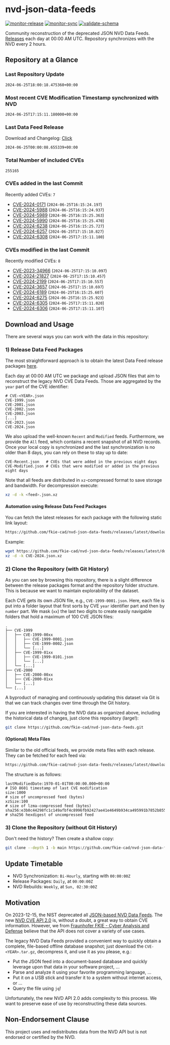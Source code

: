 # nvd-json-data-feeds

[![monitor-release](https://github.com/fkie-cad/nvd-json-data-feeds/actions/workflows/monitor_release.yml/badge.svg)](https://github.com/fkie-cad/nvd-json-data-feeds/actions/workflows/monitor_release.yml)
[![monitor-sync](https://github.com/fkie-cad/nvd-json-data-feeds/actions/workflows/monitor_sync.yml/badge.svg)](https://github.com/fkie-cad/nvd-json-data-feeds/actions/workflows/monitor_sync.yml)
[![validate-schema](https://github.com/fkie-cad/nvd-json-data-feeds/actions/workflows/validate_schema.yml/badge.svg)](https://github.com/fkie-cad/nvd-json-data-feeds/actions/workflows/validate_schema.yml)

Community reconstruction of the deprecated JSON NVD Data Feeds.
[Releases](https://github.com/fkie-cad/nvd-json-data-feeds/releases/latest) each day at 00:00 AM UTC.
Repository synchronizes with the NVD every 2 hours.

## Repository at a Glance

### Last Repository Update

```plain
2024-06-25T18:00:18.475360+00:00
```

### Most recent CVE Modification Timestamp synchronized with NVD

```plain
2024-06-25T17:15:11.180000+00:00
```

### Last Data Feed Release

Download and Changelog: [Click](https://github.com/fkie-cad/nvd-json-data-feeds/releases/latest)

```plain
2024-06-25T00:00:08.655339+00:00
```

### Total Number of included CVEs

```plain
255165
```

### CVEs added in the last Commit

Recently added CVEs: `7`

- [CVE-2024-0171](CVE-2024/CVE-2024-01xx/CVE-2024-0171.json) (`2024-06-25T16:15:24.197`)
- [CVE-2024-5988](CVE-2024/CVE-2024-59xx/CVE-2024-5988.json) (`2024-06-25T16:15:24.937`)
- [CVE-2024-5989](CVE-2024/CVE-2024-59xx/CVE-2024-5989.json) (`2024-06-25T16:15:25.363`)
- [CVE-2024-5990](CVE-2024/CVE-2024-59xx/CVE-2024-5990.json) (`2024-06-25T16:15:25.470`)
- [CVE-2024-6238](CVE-2024/CVE-2024-62xx/CVE-2024-6238.json) (`2024-06-25T16:15:25.727`)
- [CVE-2024-6257](CVE-2024/CVE-2024-62xx/CVE-2024-6257.json) (`2024-06-25T17:15:10.827`)
- [CVE-2024-6308](CVE-2024/CVE-2024-63xx/CVE-2024-6308.json) (`2024-06-25T17:15:11.180`)


### CVEs modified in the last Commit

Recently modified CVEs: `8`

- [CVE-2023-34966](CVE-2023/CVE-2023-349xx/CVE-2023-34966.json) (`2024-06-25T17:15:10.097`)
- [CVE-2024-21827](CVE-2024/CVE-2024-218xx/CVE-2024-21827.json) (`2024-06-25T17:15:10.457`)
- [CVE-2024-2199](CVE-2024/CVE-2024-21xx/CVE-2024-2199.json) (`2024-06-25T17:15:10.557`)
- [CVE-2024-3657](CVE-2024/CVE-2024-36xx/CVE-2024-3657.json) (`2024-06-25T17:15:10.697`)
- [CVE-2024-6189](CVE-2024/CVE-2024-61xx/CVE-2024-6189.json) (`2024-06-25T16:15:25.607`)
- [CVE-2024-6275](CVE-2024/CVE-2024-62xx/CVE-2024-6275.json) (`2024-06-25T16:15:25.923`)
- [CVE-2024-6305](CVE-2024/CVE-2024-63xx/CVE-2024-6305.json) (`2024-06-25T17:15:11.020`)
- [CVE-2024-6306](CVE-2024/CVE-2024-63xx/CVE-2024-6306.json) (`2024-06-25T17:15:11.107`)


## Download and Usage

There are several ways you can work with the data in this repository:

### 1) Release Data Feed Packages

The most straightforward approach is to obtain the latest Data Feed release packages [here](https://github.com/fkie-cad/nvd-json-data-feeds/releases/latest).

Each day at 00:00 AM UTC we package and upload JSON files that aim to reconstruct the legacy NVD CVE Data Feeds.
Those are aggregated by the `year` part of the CVE identifier:

```
# CVE-<YEAR>.json
CVE-1999.json
CVE-2001.json
CVE-2002.json
CVE-2003.json
[...]
CVE-2023.json
CVE-2024.json
```

We also upload the well-known `Recent` and `Modified` feeds.
Furthermore, we provide the `All` feed, which contains a recent snapshot of all NVD records.
Once your local copy is synchronized and the last synchronization is no older than 8 days, you can rely on these to stay up to date:

```plain
CVE-Recent.json   # CVEs that were added in the previous eight days
CVE-Modified.json # CVEs that were modified or added in the previous eight days
```

Note that all feeds are distributed in `xz`-compressed format to save storage and bandwidth.
For decompression execute:

```sh
xz -d -k <feed>.json.xz
```

#### Automation using Release Data Feed Packages

You can fetch the latest releases for each package with the following static link layout:

```sh
https://github.com/fkie-cad/nvd-json-data-feeds/releases/latest/download/CVE-<YEAR>.json.xz
```

Example:

```sh
wget https://github.com/fkie-cad/nvd-json-data-feeds/releases/latest/download/CVE-2024.json.xz
xz -d -k CVE-2024.json.xz
```

### 2) Clone the Repository (with Git History)

As you can see by browsing this repository, there is a slight difference between the release packages format and the repository folder structure.
This is because we want to maintain explorability of the dataset.

Each CVE gets its own JSON file, e.g., `CVE-1999-0001.json`.
Here, each file is put into a folder layout that first sorts by CVE `year` identifier part and then by `number` part.
We mask (`xx`) the last two digits to create easily navigable folders that hold a maximum of 100 CVE JSON files:

```plain
.
├── CVE-1999
│   ├── CVE-1999-00xx
│   │   ├── CVE-1999-0001.json
│   │   ├── CVE-1999-0002.json
│   │   └── [...]
│   ├── CVE-1999-01xx
│   │   ├── CVE-1999-0101.json
│   │   └── [...]
│   └── [...]
├── CVE-2000
│   ├── CVE-2000-00xx
│   ├── CVE-2000-01xx
│   └── [...]
└── [...]
```

A byproduct of managing and continuously updating this dataset via Git is that we can track changes over time through the Git history.

If you are interested in having the NVD data as organized above, including the historical data of changes, just clone this repository (large!):

```sh
git clone https://github.com/fkie-cad/nvd-json-data-feeds.git
```

#### (Optional) Meta Files

Similar to the old official feeds, we provide meta files with each release. They can be fetched for each feed via:

```sh
https://github.com/fkie-cad/nvd-json-data-feeds/releases/latest/download/CVE-<YEAR>.meta
```

The structure is as follows:

```plain
lastModifiedDate:1970-01-01T00:00:00.000+00:00                          # ISO 8601 timestamp of last CVE modification
size:1000                                                               # size of uncompressed feed (bytes)
xzSize:100                                                              # size of lzma-compressed feed (bytes)
sha256:e3b0c44298fc1c149afbf4c8996fb92427ae41e4649b934ca495991b7852b855 # sha256 hexdigest of uncompressed feed
```

### 3) Clone the Repository (without Git History)

Don't need the history? Then create a shallow copy:

```sh
git clone --depth 1 -b main https://github.com/fkie-cad/nvd-json-data-feeds.git
```


## Update Timetable

* NVD Synchronization: `Bi-Hourly`, starting with `00:00:00Z`
* Release Packages: `Daily`, at `00:00:00Z`
* NVD Rebuilds: `Weekly`, at `Sun, 02:30:00Z`


## Motivation

On 2023-12-15, the NIST deprecated all [JSON-based NVD Data Feeds](https://nvd.nist.gov/vuln/data-feeds#divRetirementBanner-1).
The new [NVD CVE API 2.0](https://nvd.nist.gov/developers/vulnerabilities) is, without a doubt, a great way to obtain CVE information.
However, we from [Fraunhofer FKIE - Cyber Analysis and Defense](https://www.fkie.fraunhofer.de/en/departments/cad.html) believe that the API does not cover a variety of use cases.

The legacy NVD Data Feeds provided a convenient way to quickly obtain a complete, file-based offline database snapshot; just download the `CVE-<YEAR>.tar.gz`, decompress it, and use it as you please, e.g.:

- Put the JSON feed into a document-based database and quickly leverage upon that data in your software project, ...
- Parse and analyze it using your favorite programming language, ...
- Put it on a USB stick and transfer it to a system without internet access, or ...
- Query the file using `jq`!

Unfortunately, the new NVD API 2.0 adds complexity to this process.
We want to preserve ease of use by reconstructing these data sources.

## Non-Endorsement Clause

This project uses and redistributes data from the NVD API but is not endorsed or certified by the NVD.